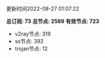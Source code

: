 更新时间2022-08-27 01:07:22

**总订阅: 73**
**总节点: 2589**
**有效节点: 723**
- v2ray节点: 319
- ss节点: 392
- trojan节点: 12
